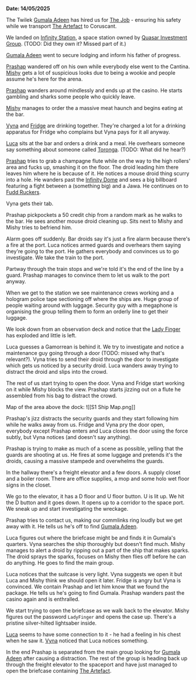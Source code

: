 **Date: 14/05/2025**

The Twilek [Gumala Adeen](../Characters/NPC/Gumala%20Adeen.md) has hired us for [The Job](../Plot/The%20Job.md) - ensuring his safety while we transport [The Artefact](../Plot/The%20Artefact.md) to Coruscant. 

We landed on [Infinity Station](../Places/Infinity%20Station/Infinity%20Station.md), a space station owned by [Quasar Investment Group](../Factions%20and%20Groups/Quasar%20Investment%20Group.md). (TODO: Did they own it? Missed part of it.)

[Gumala Adeen](../Characters/NPC/Gumala%20Adeen.md) went to secure lodging and inform his father of progress.

[Prashap](../Characters/PCs/Prashap.md) wandered off on his own while everybody else went to the Cantina. [Mishy](../Characters/PCs/Mishy.md) gets a lot of suspicious looks due to being a wookie and people assume he's here for the arena.

[Prashap](../Characters/PCs/Prashap.md) wanders around mindlessly and ends up at the casino. He starts gambling and sharks some people who quickly leave.

[Mishy](../Characters/PCs/Mishy.md) manages to order the a massive meat haunch and begins eating at the bar.

[Vyna](../Characters/PCs/Vyna.md) and [Fridge](../Characters/PCs/Fridge.md) are drinking together. They're charged a lot for a drinking apparatus for Fridge who complains but Vyna pays for it all anyway.

[Luca](../Characters/PCs/Luca.md) sits at the bar and orders a drink and a meal. He overhears someone say something about someone called [Toronga](../Characters/NPC/Toronga.md). (TODO: What did he hear?)

[Prashap](../Characters/PCs/Prashap.md) tries to grab a champagne flute while on the way to the high rollers' area and fucks up, smashing it on the floor. The droid leading him there leaves him where he is because of it. He notices a mouse droid thing scurry into a hole. He wanders past the [Infinity Dome](../Places/Infinity%20Station/Infinity%20Dome.md) and sees a big billboard featuring a fight between a (something big) and a Jawa. He continues on to [Fudd Ruckers](../Places/Infinity%20Station/Fudd%20Ruckers.md).

Vyna gets their tab.

Prashap pickpockets a 50 credit chip from a random mark as he walks to the bar. He sees another mouse droid cleaning up. Sits next to Mishy and Mishy tries to befriend him.

Alarm goes off suddenly. Bar droids say it's just a fire alarm because there's a fire at the port. Luca notices armed guards and overhears them saying they're going to the port. He gathers everybody and convinces us to go investigate. We take the train to the port.

Partway through the train stops and we're told it's the end of the line by a guard. Prashap manages to convince them to let us walk to the port anyway.

When we get to the station we see maintenance crews working and a hologram police tape sectioning off where the ships are. Huge group of people waiting around with luggage. Security guy with a megaphone is organising the group telling them to form an orderly line to get their luggage.

We look down from an observation deck and notice that the [Lady Finger](../Plot/Lady%20Finger.md) has exploded and little is left.

Luca guesses a Gamorrean is behind it. We try to investigate and notice a maintenance guy going through a door (TODO: missed why that's relevant?). Vyna tries to send their droid through the door to investigate which gets us noticed by a security droid. Luca wanders away trying to distract the droid and slips into the crowd.

The rest of us start trying to open the door. Vyna and Fridge start working on it while Mishy blocks the view. Prashap starts jizzing out on a flute he assembled from his bag to distract the crowd.

Map of the area above the dock:
![[S1 Ship Map.png]]

Prashap's jizz distracts the security guards and they start following him while he walks away from us. Fridge and Vyna pry the door open, everybody except Prashap enters and Luca closes the door using the force subtly, but Vyna notices (and doesn't say anything).

Prashap is trying to make as much of a scene as possible, yelling that the guards are shooting at us. He fires at some luggage and pretends it's the droids, causing a massive stampede and overwhelms the guards.

In the hallway there's a freight elevator and a few doors. A supply closet and a boiler room. There are office supplies, a mop and some holo wet floor signs in the closet.

We go to the elevator, it has a D floor and U floor button. U is lit up. We hit the D button and it goes down. It opens up to a corridor to the space port. We sneak up and start investigating the wreckage.

Prashap tries to contact us, making our commlinks ring loudly but we get away with it. He tells us he's off to find [Gumala Adeen](../Characters/NPC/Gumala%20Adeen.md).

Luca figures out where the briefcase might be and finds it in Gumala's quarters. Vyna searches the ship thoroughly but doesn't find much. Mishy manages to alert a droid by ripping out a part of the ship that makes sparks. The droid sprays the sparks, focuses on Mishy then flies off before he can do anything. He goes to find the main group.

Luca notices that the suitcase is very light. Vyna suggests we open it but Luca and Mishy think we should open it later. Fridge is angry but Vyna is convinced. We contain Prashap and let him know that we found the package. He tells us he's going to find Gumala. Prashap wanders past the casino again and is enthralled.

We start trying to open the briefcase as we walk back to the elevator. Mishy figures out the password `LadyFinger` and opens the case up. There's a pristine silver-hilted lightsaber inside.

[Luca](../Characters/PCs/Luca.md) seems to have some connection to it - he had a feeling in his chest when he saw it. [Vyna](../Characters/PCs/Vyna.md) noticed that Luca notices something.

In the end Prashap is separated from the main group looking for [Gumala Adeen](../Characters/NPC/Gumala%20Adeen.md) after causing a distraction. The rest of the group is heading back up through the freight elevator to the spaceport and have just managed to open the briefcase containing [The Artefact](../Plot/The%20Artefact.md).
